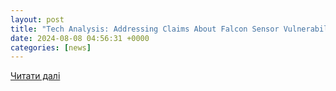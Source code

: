 ```yaml
---
layout: post
title: "Tech Analysis: Addressing Claims About Falcon Sensor Vulnerability | CrowdStrike"
date: 2024-08-08 04:56:31 +0000
categories: [news]
---
```


[Читати далі](https://www.crowdstrike.com/blog/tech-analysis-addressing-claims-about-falcon-sensor-vulnerability/)
